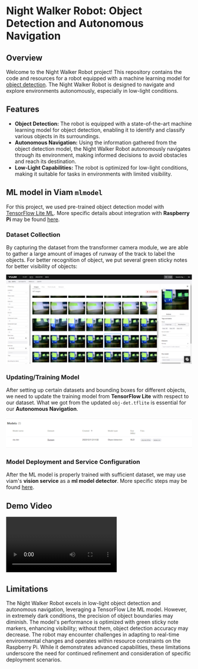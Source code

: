 # Night Walker Robot: Object Detection and Autonomous Navigation



## Overview

Welcome to the Night Walker Robot project! This repository contains the code and resources for a robot equipped with a machine learning model for [object detection](https://docs.viam.com/ml/vision/detection/#configure-an-mlmodel-detector). The Night Walker Robot is designed to navigate and explore environments autonomously, especially in low-light conditions.



## Features

- **Object Detection:** The robot is equipped with a state-of-the-art machine learning model for object detection, enabling it to identify and classify various objects in its surroundings.
- **Autonomous Navigation:** Using the information gathered from the object detection model, the Night Walker Robot autonomously navigates through its environment, making informed decisions to avoid obstacles and reach its destination.
- **Low-Light Capabilities:** The robot is optimized for low-light conditions, making it suitable for tasks in environments with limited visibility.



## ML model in Viam `mlmodel`

For this project, we used pre-trained object detection model with [TensorFlow Lite ML](https://www.tensorflow.org/lite). More specific details about integration with **Raspberry Pi** may be found [here](https://github.com/tensorflow/examples/tree/master/lite/examples/object_detection/raspberry_pi).

### Dataset Collection

By capturing the dataset from the transformer camera module, we are able to gather a large amount of images of runway of the track to label the objects. For better recognition of object, we put several green sticky notes for better visibility of objects:

![dataset](imgs/dataset.png)

### Updating/Training Model 

After setting up certain datasets and bounding boxes for different objects, we need to update the training model from **TensorFlow Lite** with respect to our dataset. What we got from the updated `obj-det.tflite` is essential for our **Autonomous Navigation**.

![trained_model](imgs/trained_model.png)

### Model Deployment and Service Configuration

After the ML model is properly trained with sufficient dataset, we may use viam's **vision service** as a **ml model detector**. More specific steps may be found [here](https://docs.viam.com/ml/).



## Demo Video

<video src="videos/video.mp4"></video>



## Limitations

The Night Walker Robot excels in low-light object detection and autonomous navigation, leveraging a TensorFlow Lite ML model. However, in extremely dark conditions, the precision of object boundaries may diminish. The model's performance is optimized with green sticky note markers, enhancing visibility; without them, object detection accuracy may decrease. The robot may encounter challenges in adapting to real-time environmental changes and operates within resource constraints on the Raspberry Pi. While it demonstrates advanced capabilities, these limitations underscore the need for continued refinement and consideration of specific deployment scenarios.
